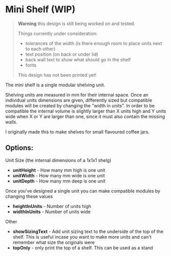 Mini Shelf (WIP)
================

> **Warning** this design is still being worked on and tested.
>
> Things currently under consideration:
> - tolerances of the width (is there enough room to place units next to each other)
> - text position (on back or under lid)
> - back wall text to show what should go in the shelf
> - fonts
>
> This design has not been printed yet!

The mini shelf is a single modular shelving unit. 

Shelving units are measured in mm for their internal space. Once an individual units dimensions are given, differently
sized but compatible modules will be created by changing the "width in units". In order to be compatible the internal
volume is slightly larger than X units high and Y units wide when X or Y are larger than one, since it must also contain
the missing walls.

I originally made this to make shelves for small flavoured coffee jars.

Options:
--------

Unit Size (the internal dimensions of a 1x1x1 shelg)
- **unitHeight** - How many mm high is one unit
- **unitWidth** - How many mm wide is one unit
- **unitDepth** - How many mm deep is one unit

Once you've designed a single unit you can make compatible modules by changing these values
- **heightInUnits** - Number of units high
- **widthInUnits** - Number of units wide

Other

- **showSizingText** - Add unit sizing text to the underside of the top of the shelf. This is useful incase you want to 
  make more units and can't remember what size the originals were
- **topOnly** - only print the top of a shelf. This can be used as a stand

